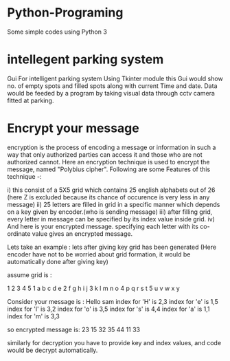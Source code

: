 # Python-Programing
Some simple codes using Python 3 

# intellegent parking system
Gui For intelligent parking system Using Tkinter module
this Gui would show no. of empty spots and filled spots along with current Time and date.
Data would be feeded by a program by taking visual data through cctv camera fitted at parking.

# Encrypt your message
 encryption is the process of encoding a message or information in such a way that only authorized parties can access it and those who are not authorized cannot.
Here an encryption technique is used to encrypt the message, named "Polybius cipher".
Following are some Features of this technique -:

i) this consist of a 5X5 grid which contains 25 english alphabets out of 26 (here Z is excluded because its chance of occurence is very less in any message)
ii) 25 letters are filled in grid in a specific manner which depends on a key given by encoder.(who is sending message)
iii) after filling grid, every letter in message can be specified by its index value inside grid.
iv) And here is your encrypted message. specifying each letter with its co-ordinate value gives an encrypted message.

Lets take an example :
   lets after giving key grid has been generated (Here encoder have not to be worried about grid formation, it would be automatically        done after giving key)
    
  assume grid is :
     
   1  2  3  4  5
 1 a  b  c  d  e
 2 f  g  h  i  j
 3 k  l  m  n  o
 4 p  q  r  s  t
 5 u  v  w  x  y
    
  Consider your message is : Hello sam
   index for 'H' is 2,3
   index for 'e' is 1,5
   index for 'l' is 3,2
   index for 'o' is 3,5
   index for 's' is 4,4
   index for 'a' is 1,1
   index for 'm' is 3,3
   
 so encrypted message is: 23 15 32 35 44 11 33
 
similarly for decryption you have to provide key and index values, and code would be decrypt automatically.
